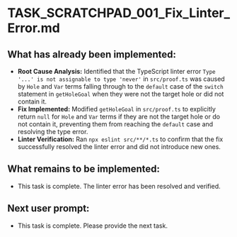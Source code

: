 # TASK_SCRATCHPAD_001_Fix_Linter_Error.md

## What has already been implemented:
- **Root Cause Analysis:** Identified that the TypeScript linter error `Type '...' is not assignable to type 'never'` in `src/proof.ts` was caused by `Hole` and `Var` terms falling through to the `default` case of the `switch` statement in `getHoleGoal` when they were not the target hole or did not contain it.
- **Fix Implemented:** Modified `getHoleGoal` in `src/proof.ts` to explicitly return `null` for `Hole` and `Var` terms if they are not the target hole or do not contain it, preventing them from reaching the `default` case and resolving the type error.
- **Linter Verification:** Ran `npx eslint src/**/*.ts` to confirm that the fix successfully resolved the linter error and did not introduce new ones.

## What remains to be implemented:
- This task is complete. The linter error has been resolved and verified.

## Next user prompt:
- This task is complete. Please provide the next task. 
